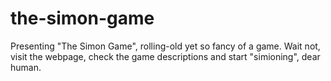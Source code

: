 # the-simon-game
Presenting "The Simon Game", rolling-old yet so fancy of a game. Wait not, visit the webpage, check the game descriptions and start "simioning", dear human. 
